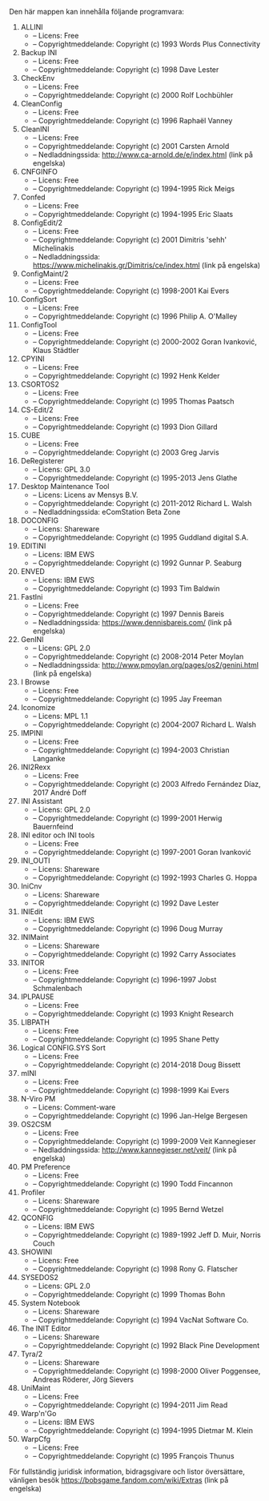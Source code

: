 ﻿Den här mappen kan innehålla följande programvara:

1. ALLINI
   - – Licens: Free
   - – Copyrightmeddelande: Copyright (c) 1993 Words Plus Connectivity
2. Backup INI
   - – Licens: Free
   - – Copyrightmeddelande: Copyright (c) 1998 Dave Lester
3. CheckEnv
   - – Licens: Free
   - – Copyrightmeddelande: Copyright (c) 2000 Rolf Lochbühler
4. CleanConfig
   - – Licens: Free
   - – Copyrightmeddelande: Copyright (c) 1996 Raphaël Vanney
5. CleanINI
   - – Licens: Free
   - – Copyrightmeddelande: Copyright (c) 2001 Carsten Arnold
   - – Nedladdningssida: http://www.ca-arnold.de/e/index.html (link på engelska)
6. CNFGINFO
   - – Licens: Free
   - – Copyrightmeddelande: Copyright (c) 1994-1995 Rick Meigs
7. Confed
   - – Licens: Free
   - – Copyrightmeddelande: Copyright (c) 1994-1995 Eric Slaats
8. ConfigEdit/2
   - – Licens: Free
   - – Copyrightmeddelande: Copyright (c) 2001 Dimitris 'sehh' Michelinakis
   - – Nedladdningssida: https://www.michelinakis.gr/Dimitris/ce/index.html (link på engelska)
9. ConfigMaint/2
   - – Licens: Free
   - – Copyrightmeddelande: Copyright (c) 1998-2001 Kai Evers
10. ConfigSort
    - – Licens: Free
    - – Copyrightmeddelande: Copyright (c) 1996 Philip A. O'Malley
11. ConfigTool
    - – Licens: Free
    - – Copyrightmeddelande: Copyright (c) 2000-2002 Goran Ivanković, Klaus Städtler
12. CPYINI
    - – Licens: Free
    - – Copyrightmeddelande: Copyright (c) 1992 Henk Kelder
13. CSORTOS2
    - – Licens: Free
    - – Copyrightmeddelande: Copyright (c) 1995 Thomas Paatsch
14. CS-Edit/2
    - – Licens: Free
    - – Copyrightmeddelande: Copyright (c) 1993 Dion Gillard
15. CUBE
    - – Licens: Free
    - – Copyrightmeddelande: Copyright (c) 2003 Greg Jarvis
16. DeRegisterer
    - – Licens: GPL 3.0
    - – Copyrightmeddelande: Copyright (c) 1995-2013 Jens Glathe
17. Desktop Maintenance Tool
    - – Licens: Licens av Mensys B.V.
    - – Copyrightmeddelande: Copyright (c) 2011-2012 Richard L. Walsh
    - – Nedladdningssida: eComStation Beta Zone
18. DOCONFIG
    - – Licens: Shareware
    - – Copyrightmeddelande: Copyright (c) 1995 Guddland digital S.A.
19. EDITINI
    - – Licens: IBM EWS
    - – Copyrightmeddelande: Copyright (c) 1992 Gunnar P. Seaburg
20. ENVED
    - – Licens: IBM EWS
    - – Copyrightmeddelande: Copyright (c) 1993 Tim Baldwin
21. FastIni
    - – Licens: Free
    - – Copyrightmeddelande: Copyright (c) 1997 Dennis Bareis
    - – Nedladdningssida: https://www.dennisbareis.com/ (link på engelska)
22. GenINI
    - – Licens: GPL 2.0
    - – Copyrightmeddelande: Copyright (c) 2008-2014 Peter Moylan
    - – Nedladdningssida: http://www.pmoylan.org/pages/os2/genini.html (link på engelska)
23. I Browse
    - – Licens: Free
    - – Copyrightmeddelande: Copyright (c) 1995 Jay Freeman
24. Iconomize
    - – Licens: MPL 1.1
    - – Copyrightmeddelande: Copyright (c) 2004-2007 Richard L. Walsh
25. IMPINI
    - – Licens: Free
    - – Copyrightmeddelande: Copyright (c) 1994-2003 Christian Langanke
26. INI2Rexx
    - – Licens: Free
    - – Copyrightmeddelande: Copyright (c) 2003 Alfredo Fernández Díaz, 2017 André Doff
27. INI Assistant
    - – Licens: GPL 2.0
    - – Copyrightmeddelande: Copyright (c) 1999-2001 Herwig Bauernfeind
28. INI editor och INI tools
    - – Licens: Free
    - – Copyrightmeddelande: Copyright (c) 1997-2001 Goran Ivanković
29. INI_OUTI
    - – Licens: Shareware
    - – Copyrightmeddelande: Copyright (c) 1992-1993 Charles G. Hoppa
30. IniCnv
    - – Licens: Shareware
    - – Copyrightmeddelande: Copyright (c) 1992 Dave Lester
31. INIEdit
    - – Licens: IBM EWS
    - – Copyrightmeddelande: Copyright (c) 1996 Doug Murray
32. INIMaint
    - – Licens: Shareware
    - – Copyrightmeddelande: Copyright (c) 1992 Carry Associates
33. INITOR
    - – Licens: Free
    - – Copyrightmeddelande: Copyright (c) 1996-1997 Jobst Schmalenbach
34. IPLPAUSE
    - – Licens: Free
    - – Copyrightmeddelande: Copyright (c) 1993 Knight Research
35. LIBPATH
    - – Licens: Free
    - – Copyrightmeddelande: Copyright (c) 1995 Shane Petty
36. Logical CONFIG.SYS Sort
    - – Licens: Free
    - – Copyrightmeddelande: Copyright (c) 2014-2018 Doug Bissett
37. mINI
    - – Licens: Free
    - – Copyrightmeddelande: Copyright (c) 1998-1999 Kai Evers
38. N-Viro PM
    - – Licens: Comment-ware
    - – Copyrightmeddelande: Copyright (c) 1996 Jan-Helge Bergesen
39. OS2CSM
    - – Licens: Free
    - – Copyrightmeddelande: Copyright (c) 1999-2009 Veit Kannegieser
    - – Nedladdningssida: http://www.kannegieser.net/veit/ (link på engelska)
40. PM Preference
    - – Licens: Free
    - – Copyrightmeddelande: Copyright (c) 1990 Todd Fincannon
41. Profiler
    - – Licens: Shareware
    - – Copyrightmeddelande: Copyright (c) 1995 Bernd Wetzel
42. QCONFIG
    - – Licens: IBM EWS
    - – Copyrightmeddelande: Copyright (c) 1989-1992 Jeff D. Muir, Norris Couch
43. SHOWINI
    - – Licens: Free
    - – Copyrightmeddelande: Copyright (c) 1998 Rony G. Flatscher
44. SYSEDOS2
    - – Licens: GPL 2.0
    - – Copyrightmeddelande: Copyright (c) 1999 Thomas Bohn
45. System Notebook
    - – Licens: Shareware
    - – Copyrightmeddelande: Copyright (c) 1994 VacNat Software Co.
46. The INIT Editor
    - – Licens: Shareware
    - – Copyrightmeddelande: Copyright (c) 1992 Black Pine Development
47. Tyra/2
    - – Licens: Shareware
    - – Copyrightmeddelande: Copyright (c) 1998-2000 Oliver Poggensee, Andreas Röderer, Jörg Sievers
48. UniMaint
    - – Licens: Free
    - – Copyrightmeddelande: Copyright (c) 1994-2011 Jim Read
49. Warp'n'Go
    - – Licens: IBM EWS
    - – Copyrightmeddelande: Copyright (c) 1994-1995 Dietmar M. Klein
50. WarpCfg
    - – Licens: Free
    - – Copyrightmeddelande: Copyright (c) 1995 François Thunus

För fullständig juridisk information, bidragsgivare och listor översättare, vänligen besök https://bobsgame.fandom.com/wiki/Extras (link på engelska)
